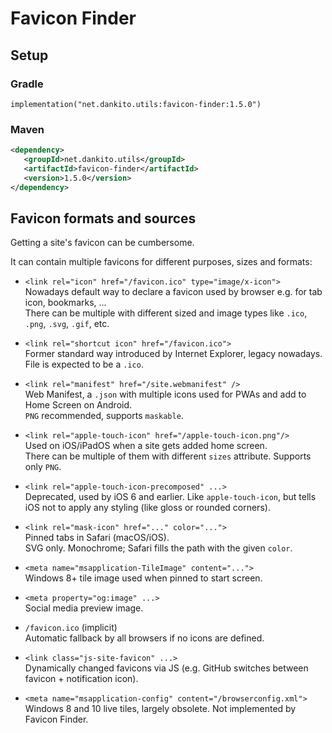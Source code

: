 # Favicon Finder

## Setup

### Gradle

```
implementation("net.dankito.utils:favicon-finder:1.5.0")
```

### Maven

```xml
<dependency>
   <groupId>net.dankito.utils</groupId>
   <artifactId>favicon-finder</artifactId>
   <version>1.5.0</version>
</dependency>
```


## Favicon formats and sources

Getting a site's favicon can be cumbersome.

It can contain multiple favicons for different purposes, sizes and formats:

- `<link rel="icon" href="/favicon.ico" type="image/x-icon">`  
Nowadays default way to declare a favicon used by browser e.g. for tab icon, bookmarks, ...     
There can be multiple with different sized and image types like `.ico`, `.png`, `.svg`, `.gif`, etc.

- `<link rel="shortcut icon" href="/favicon.ico">`  
Former standard way introduced by Internet Explorer, legacy nowadays.  
File is expected to be a `.ico`.

- `<link rel="manifest" href="/site.webmanifest" />`  
Web Manifest, a `.json` with multiple icons used for PWAs and add to Home Screen on Android.  
`PNG` recommended, supports `maskable`.

- `<link rel="apple-touch-icon" href="/apple-touch-icon.png"/>`  
Used on iOS/iPadOS when a site gets added home screen.  
There can be multiple of them with different `sizes` attribute. Supports only `PNG`.

- `<link rel="apple-touch-icon-precomposed" ...>`  
Deprecated, used by iOS 6 and earlier. Like `apple-touch-icon`, but tells iOS not to apply any styling (like gloss or rounded corners).

- `<link rel="mask-icon" href="..." color="...">`  
Pinned tabs in Safari (macOS/iOS).  
SVG only. Monochrome; Safari fills the path with the given `color`.

- `<meta name="msapplication-TileImage" content="...">`  
Windows 8+ tile image used when pinned to start screen.

- `<meta property="og:image" ...>`  
Social media preview image.

- `/favicon.ico` (implicit)  
Automatic fallback by all browsers if no icons are defined.

- `<link class="js-site-favicon" ...>`  
Dynamically changed favicons via JS (e.g. GitHub switches between favicon + notification icon).

- `<meta name="msapplication-config" content="/browserconfig.xml">`  
Windows 8 and 10 live tiles, largely obsolete. Not implemented by Favicon Finder.
